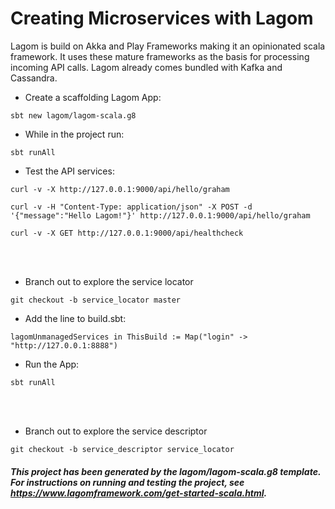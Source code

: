 # Creating Microservices with Lagom
Lagom is build on Akka and Play Frameworks making it an opinionated scala framework. It uses these mature frameworks as the basis for processing incoming API calls. Lagom already comes bundled with Kafka and Cassandra.
- Create a scaffolding Lagom App:
````
sbt new lagom/lagom-scala.g8
````
- While in the project run:
````
sbt runAll
````
- Test the API services:
````
curl -v -X http://127.0.0.1:9000/api/hello/graham

curl -v -H "Content-Type: application/json" -X POST -d '{"message":"Hello Lagom!"}' http://127.0.0.1:9000/api/hello/graham

curl -v -X GET http://127.0.0.1:9000/api/healthcheck
````
<br><br>
- Branch out to explore the service locator
````
git checkout -b service_locator master
````
- Add the line to build.sbt:
````
lagomUnmanagedServices in ThisBuild := Map("login" -> "http://127.0.0.1:8888")
````
- Run the App:
````
sbt runAll
````
<br><br>
- Branch out to explore the service descriptor
````
git checkout -b service_descriptor service_locator
````

##### This project has been generated by the lagom/lagom-scala.g8 template. For instructions on running and testing the project, see https://www.lagomframework.com/get-started-scala.html.
